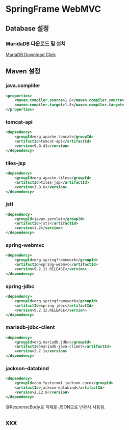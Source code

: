 # SpringFrame WebMVC
## Database 설정
>
### MaridaDB 다운로드 및 설치
[MariaDB Download Click](https://mariadb.org/download/)





## Maven 설정
>	
### java.compliler		
```xml
<properties>
	<maven.compiler.source>1.8</maven.compiler.source>
	<maven.compiler.target>1.8</maven.compiler.target>
</properties>
```
### tomcat-api
```xml
<dependency>
	<groupId>org.apache.tomcat</groupId>
	<artifactId>tomcat-api</artifactId>
	<version>9.0.41</version>
</dependency>
```
### tiles-jsp
```xml
<dependency>
	<groupId>org.apache.tiles</groupId>
	<artifactId>tiles-jsp</artifactId>
	<version>3.0.8</version>
</dependency>
```
### jstl
```xml
<dependency>
	<groupId>javax.servlet</groupId>
	<artifactId>jstl</artifactId>
	<version>1.2</version>
</dependency>
```
### spring-webmvc
```xml
<dependency>
	<groupId>org.springframework</groupId>
	<artifactId>spring-webmvc</artifactId>
	<version>5.2.12.RELEASE</version>
</dependency>
```
### spring-jdbc
```xml
<dependency>
	<groupId>org.springframework</groupId>
	<artifactId>spring-jdbc</artifactId>
	<version>5.2.12.RELEASE</version>
</dependency>
```
### mariadb-jdbc-client
```xml
<dependency>
	<groupId>org.mariadb.jdbc</groupId>
	<artifactId>mariadb-java-client</artifactId>
	<version>2.7.1</version>
</dependency>
```
### jackson-databind	
```xml
<dependency>
	<groupId>com.fasterxml.jackson.core</groupId>
	<artifactId>jackson-databind</artifactId>
	<version>2.12.0</version>
</dependency>
```
@ResponseBody로 객체를 JSON으로 반환시 사용됨.

## xxx

